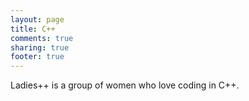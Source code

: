 ```yaml
---
layout: page
title: C++
comments: true
sharing: true
footer: true
---
```


Ladies++ is a group of women who love coding in C++.